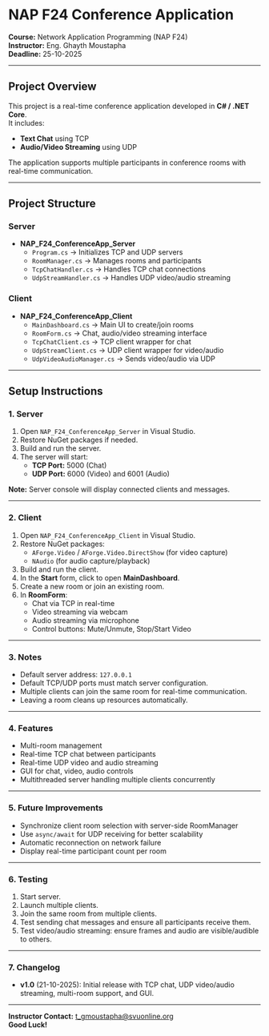 # NAP F24 Conference Application

**Course:** Network Application Programming (NAP F24)  
**Instructor:** Eng. Ghayth Moustapha  
**Deadline:** 25-10-2025  

---

## **Project Overview**
This project is a real-time conference application developed in **C# / .NET Core**.  
It includes:
- **Text Chat** using TCP  
- **Audio/Video Streaming** using UDP  

The application supports multiple participants in conference rooms with real-time communication.

---

## **Project Structure**

### **Server**
- **NAP_F24_ConferenceApp_Server**
  - `Program.cs` → Initializes TCP and UDP servers  
  - `RoomManager.cs` → Manages rooms and participants  
  - `TcpChatHandler.cs` → Handles TCP chat connections  
  - `UdpStreamHandler.cs` → Handles UDP video/audio streaming  

### **Client**
- **NAP_F24_ConferenceApp_Client**
  - `MainDashboard.cs` → Main UI to create/join rooms  
  - `RoomForm.cs` → Chat, audio/video streaming interface  
  - `TcpChatClient.cs` → TCP client wrapper for chat  
  - `UdpStreamClient.cs` → UDP client wrapper for video/audio  
  - `UdpVideoAudioManager.cs` → Sends video/audio via UDP  

---

## **Setup Instructions**

### **1. Server**
1. Open `NAP_F24_ConferenceApp_Server` in Visual Studio.  
2. Restore NuGet packages if needed.  
3. Build and run the server.  
4. The server will start:  
   - **TCP Port:** 5000 (Chat)  
   - **UDP Port:** 6000 (Video) and 6001 (Audio)  

**Note:** Server console will display connected clients and messages.

---

### **2. Client**
1. Open `NAP_F24_ConferenceApp_Client` in Visual Studio.  
2. Restore NuGet packages:  
   - `AForge.Video` / `AForge.Video.DirectShow` (for video capture)  
   - `NAudio` (for audio capture/playback)  
3. Build and run the client.  
4. In the **Start** form, click to open **MainDashboard**.  
5. Create a new room or join an existing room.  
6. In **RoomForm**:  
   - Chat via TCP in real-time  
   - Video streaming via webcam  
   - Audio streaming via microphone  
   - Control buttons: Mute/Unmute, Stop/Start Video  

---

### **3. Notes**
- Default server address: `127.0.0.1`  
- Default TCP/UDP ports must match server configuration.  
- Multiple clients can join the same room for real-time communication.  
- Leaving a room cleans up resources automatically.  

---

### **4. Features**
- Multi-room management  
- Real-time TCP chat between participants  
- Real-time UDP video and audio streaming  
- GUI for chat, video, audio controls  
- Multithreaded server handling multiple clients concurrently  

---

### **5. Future Improvements**
- Synchronize client room selection with server-side RoomManager  
- Use `async/await` for UDP receiving for better scalability  
- Automatic reconnection on network failure  
- Display real-time participant count per room  

---

### **6. Testing**
1. Start server.  
2. Launch multiple clients.  
3. Join the same room from multiple clients.  
4. Test sending chat messages and ensure all participants receive them.  
5. Test video/audio streaming: ensure frames and audio are visible/audible to others.  

---

### **7. Changelog**
- **v1.0** (21-10-2025): Initial release with TCP chat, UDP video/audio streaming, multi-room support, and GUI.  

---

**Instructor Contact:** t_gmoustapha@svuonline.org  
**Good Luck!**
